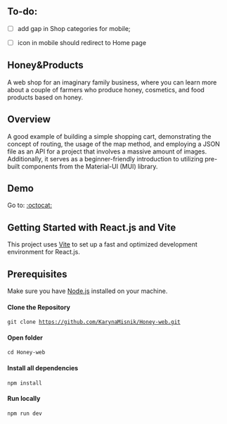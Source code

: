 ## To-do:

- [ ] add gap in Shop categories for mobile;
- [ ] icon in mobile should redirect to Home page


## Honey&Products

A web shop for an imaginary family business, where you can learn more about a couple of farmers who produce honey, cosmetics, and food products based on honey.

## Overview

A good example of building a simple shopping cart, demonstrating the concept of routing, the usage of the map method, and employing a JSON file as an API for a project that involves a massive amount of images. Additionally, it serves as a beginner-friendly introduction to utilizing pre-built components from the Material-UI (MUI) library.

## Demo

Go to: <a href="https://karynamisnik.github.io/Honey-web/">:octocat:</a>  

## Getting Started with React.js and Vite

This project uses [Vite](https://vitejs.dev/) to set up a fast and optimized development environment for React.js.  

## Prerequisites

Make sure you have [Node.js](https://nodejs.org/) installed on your machine.  

#### Clone the Repository

<code>git clone https://github.com/KarynaMisnik/Honey-web.git</code>

#### Open folder 

<code>cd Honey-web</code>

#### Install all dependencies

<code>npm install</code>

#### Run locally

<code>npm run dev</code>

